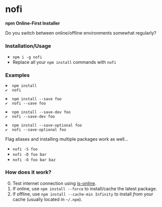 # nofi

**npm Online-First Installer**

Do you switch between online/offline environments somewhat regularly?

### Installation/Usage

- `npm i -g nofi`
- Replace all your `npm install` commands with `nofi`

### Examples

```fish
✖︎  npm install
✔︎  nofi
```
```fish
✖︎  npm install --save foo
✔︎  nofi --save foo
```
```fish
✖︎  npm install --save-dev foo
✔︎  nofi --save-dev foo
```
```fish
✖︎  npm install --save-optional foo
✔︎  nofi --save-optional foo
```

Flag aliases and installing multiple packages work as well...

- `nofi -S foo`
- `nofi -D foo bar`
- `nofi -O foo bar baz`

### How does it work?

0. Test internet connection using [is-online](https://github.com/sindresorhus/is-online).
0. If online, use `npm install --force` to install/cache the latest package.
0. If offline, use `npm install --cache-min Infinity` to install _from_ your cache (usually located in `~/.npm`).
